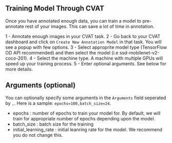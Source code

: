 ## Training Model Through CVAT
Once you have annotated enough data, you can train a model to pre-annotate rest of your images. This can save a lot of time in annotation. 

1 - Annotate enough images in your CVAT task.
2 - Go back to your CVAT dashboard and click on `Create New Annotation Model` in that task. You will see a popup with few options.
3 - Select approprite model type (TensorFlow OD API recommended) and then select the model (i.e ssd-mobilenet-v2-coco-201).
4 - Select the machine type. A machine with multiple GPUs will speed up your training process.
5 - Enter optional arguments. See below for more details.

## Arguments (optional)

You can optionally specify some arguments in the `Arguments` field seperated by `,`. Here is a sample: `epochs=100,batch_size=24`. 
- epochs : number of epochs to train your model for. By default, we will train for appropriate number of epochs depending upon the model.
- batch_size : batch size for the training
- initial_learning_rate : initial leanring rate for the model. We recommend you do not change this.
